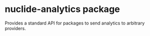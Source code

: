 # nuclide-analytics package

Provides a standard API for packages to send analytics to arbitrary providers.
